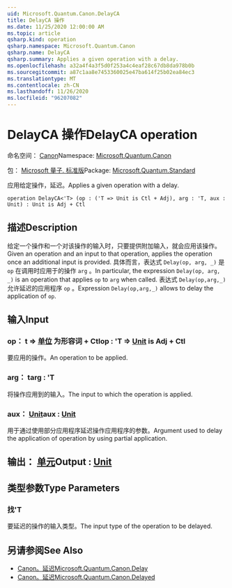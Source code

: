 ```yaml
---
uid: Microsoft.Quantum.Canon.DelayCA
title: DelayCA 操作
ms.date: 11/25/2020 12:00:00 AM
ms.topic: article
qsharp.kind: operation
qsharp.namespace: Microsoft.Quantum.Canon
qsharp.name: DelayCA
qsharp.summary: Applies a given operation with a delay.
ms.openlocfilehash: a32a4f4a3f5d0f253a4c4eaf28c67db8da978b0b
ms.sourcegitcommit: a87c1aa8e7453360025e47ba614f25b02ea84ec3
ms.translationtype: MT
ms.contentlocale: zh-CN
ms.lasthandoff: 11/26/2020
ms.locfileid: "96207082"
---
```

# <a name="delayca-operation"></a><span data-ttu-id="3490e-102">DelayCA 操作</span><span class="sxs-lookup"><span data-stu-id="3490e-102">DelayCA operation</span></span>

<span data-ttu-id="3490e-103">命名空间： [Canon](xref:Microsoft.Quantum.Canon)</span><span class="sxs-lookup"><span data-stu-id="3490e-103">Namespace: [Microsoft.Quantum.Canon](xref:Microsoft.Quantum.Canon)</span></span>

<span data-ttu-id="3490e-104">包： [Microsoft 量子. 标准版](https://nuget.org/packages/Microsoft.Quantum.Standard)</span><span class="sxs-lookup"><span data-stu-id="3490e-104">Package: [Microsoft.Quantum.Standard](https://nuget.org/packages/Microsoft.Quantum.Standard)</span></span>


<span data-ttu-id="3490e-105">应用给定操作，延迟。</span><span class="sxs-lookup"><span data-stu-id="3490e-105">Applies a given operation with a delay.</span></span>

```qsharp
operation DelayCA<'T> (op : ('T => Unit is Ctl + Adj), arg : 'T, aux : Unit) : Unit is Adj + Ctl
```


## <a name="description"></a><span data-ttu-id="3490e-106">描述</span><span class="sxs-lookup"><span data-stu-id="3490e-106">Description</span></span>

<span data-ttu-id="3490e-107">给定一个操作和一个对该操作的输入时，只要提供附加输入，就会应用该操作。</span><span class="sxs-lookup"><span data-stu-id="3490e-107">Given an operation and an input to that operation, applies the operation once an additional input is provided.</span></span>
<span data-ttu-id="3490e-108">具体而言，表达式 `Delay(op, arg, _)` 是 `op` 在调用时应用于的操作 `arg` 。</span><span class="sxs-lookup"><span data-stu-id="3490e-108">In particular, the expression `Delay(op, arg, _)` is an operation that applies `op` to `arg` when called.</span></span>
<span data-ttu-id="3490e-109">表达式 `Delay(op,arg,_)` 允许延迟的应用程序 `op` 。</span><span class="sxs-lookup"><span data-stu-id="3490e-109">Expression `Delay(op,arg,_)` allows to delay the application of `op`.</span></span>

## <a name="input"></a><span data-ttu-id="3490e-110">输入</span><span class="sxs-lookup"><span data-stu-id="3490e-110">Input</span></span>

### <a name="op--t--unit--is-adj--ctl"></a><span data-ttu-id="3490e-111">op： t => [单位](xref:microsoft.quantum.lang-ref.unit)  为形容词 + Ctl</span><span class="sxs-lookup"><span data-stu-id="3490e-111">op : 'T => [Unit](xref:microsoft.quantum.lang-ref.unit)  is Adj + Ctl</span></span>

<span data-ttu-id="3490e-112">要应用的操作。</span><span class="sxs-lookup"><span data-stu-id="3490e-112">An operation to be applied.</span></span>


### <a name="arg--t"></a><span data-ttu-id="3490e-113">arg： t</span><span class="sxs-lookup"><span data-stu-id="3490e-113">arg : 'T</span></span>

<span data-ttu-id="3490e-114">将操作应用到的输入。</span><span class="sxs-lookup"><span data-stu-id="3490e-114">The input to which the operation is applied.</span></span>


### <a name="aux--unit"></a><span data-ttu-id="3490e-115">aux： [Unit](xref:microsoft.quantum.lang-ref.unit)</span><span class="sxs-lookup"><span data-stu-id="3490e-115">aux : [Unit](xref:microsoft.quantum.lang-ref.unit)</span></span>

<span data-ttu-id="3490e-116">用于通过使用部分应用程序延迟操作应用程序的参数。</span><span class="sxs-lookup"><span data-stu-id="3490e-116">Argument used to delay the application of operation by using partial application.</span></span>



## <a name="output--unit"></a><span data-ttu-id="3490e-117">输出： [单元](xref:microsoft.quantum.lang-ref.unit)</span><span class="sxs-lookup"><span data-stu-id="3490e-117">Output : [Unit](xref:microsoft.quantum.lang-ref.unit)</span></span>



## <a name="type-parameters"></a><span data-ttu-id="3490e-118">类型参数</span><span class="sxs-lookup"><span data-stu-id="3490e-118">Type Parameters</span></span>

### <a name="t"></a><span data-ttu-id="3490e-119">找</span><span class="sxs-lookup"><span data-stu-id="3490e-119">'T</span></span>

<span data-ttu-id="3490e-120">要延迟的操作的输入类型。</span><span class="sxs-lookup"><span data-stu-id="3490e-120">The input type of the operation to be delayed.</span></span>

## <a name="see-also"></a><span data-ttu-id="3490e-121">另请参阅</span><span class="sxs-lookup"><span data-stu-id="3490e-121">See Also</span></span>

- [<span data-ttu-id="3490e-122">Canon。延迟</span><span class="sxs-lookup"><span data-stu-id="3490e-122">Microsoft.Quantum.Canon.Delay</span></span>](xref:Microsoft.Quantum.Canon.Delay)
- [<span data-ttu-id="3490e-123">Canon。延迟</span><span class="sxs-lookup"><span data-stu-id="3490e-123">Microsoft.Quantum.Canon.Delayed</span></span>](xref:Microsoft.Quantum.Canon.Delayed)